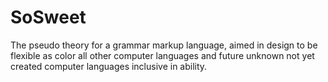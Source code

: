 # SoSweet
 The pseudo theory for a grammar markup language, aimed in design to be flexible as color all other computer languages and future unknown not yet created computer languages inclusive in ability.
